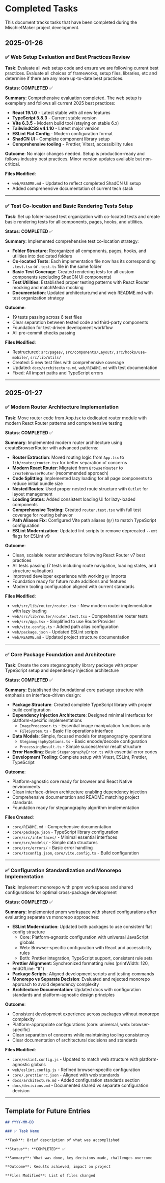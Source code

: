 # Completed Tasks

This document tracks tasks that have been completed during the MischiefMaker project development.

## 2025-01-26

### ✅ Web Setup Evaluation and Best Practices Review

**Task**: Evaluate all web setup code and ensure we are following current best practices. Evaluate all choices of frameworks, setup files, libraries, etc and determine if there are any more up-to-date best practices.

**Status**: **COMPLETED** ✅

**Summary**: Comprehensive evaluation completed. The web setup is exemplary and follows all current 2025 best practices:

- **React 19.1.0** - Latest stable with all new features
- **TypeScript 5.8.3** - Current stable version
- **Vite 6.3.5** - Modern build tool (staying on stable 6.x)
- **TailwindCSS v4.1.10** - Latest major version
- **ESLint Flat Config** - Modern configuration format
- **ShadCN UI** - Complete component library setup
- **Comprehensive tooling** - Prettier, Vitest, accessibility rules

**Outcome**: No major changes needed. Setup is production-ready and follows industry best practices. Minor version updates available but non-critical.

**Files Modified**:

- `web/README.md` - Updated to reflect completed ShadCN UI setup
- Added comprehensive documentation of current tech stack

---

### ✅ Test Co-location and Basic Rendering Tests Setup

**Task**: Set up folder-based test organization with co-located tests and create basic rendering tests for all components, pages, hooks, and utilities.

**Status**: **COMPLETED** ✅

**Summary**: Implemented comprehensive test co-location strategy:

- **Folder Structure**: Reorganized all components, pages, hooks, and utilities into dedicated folders
- **Co-located Tests**: Each implementation file now has its corresponding `.test.tsx` or `.test.ts` file in the same folder
- **Basic Test Coverage**: Created rendering tests for all custom components (excluding ShadCN UI components)
- **Test Utilities**: Established proper testing patterns with React Router mocking and matchMedia mocking
- **Documentation**: Updated architecture.md and web README.md with test organization strategy

**Outcome**:

- 19 tests passing across 6 test files
- Clear separation between tested code and third-party components
- Foundation for test-driven development workflow
- All pre-commit checks passing

**Files Modified**:

- Restructured: `src/pages/`, `src/components/Layout/`, `src/hooks/use-mobile/`, `src/lib/utils/`
- Created: 5 new test files with comprehensive coverage
- Updated: `docs/architecture.md`, `web/README.md` with test documentation
- Fixed: All import paths and TypeScript errors

---

## 2025-01-27

### ✅ Modern Router Architecture Implementation

**Task**: Move router code from App.tsx to dedicated router module with modern React Router patterns and comprehensive testing

**Status**: **COMPLETED** ✅

**Summary**: Implemented modern router architecture using createBrowserRouter with advanced patterns:

- **Router Extraction**: Moved routing logic from `App.tsx` to `lib/router/router.tsx` for better separation of concerns
- **Modern React Router**: Migrated from `BrowserRouter` to `createBrowserRouter` (recommended approach)
- **Code Splitting**: Implemented lazy loading for all page components to reduce initial bundle size
- **Nested Routes**: Used proper nested route structure with `Outlet` for layout management
- **Loading States**: Added consistent loading UI for lazy-loaded components
- **Comprehensive Testing**: Created `router.test.tsx` with full test coverage for routing behavior
- **Path Aliases Fix**: Configured Vite path aliases (`@/`) to match TypeScript configuration
- **ESLint Modernization**: Updated lint scripts to remove deprecated `--ext` flags for ESLint v9

**Outcome**:

- Clean, scalable router architecture following React Router v7 best practices
- All tests passing (7 tests including route navigation, loading states, and structure validation)
- Improved developer experience with working `@/` imports
- Foundation ready for future route additions and features
- Modern tooling configuration aligned with current standards

**Files Modified**:

- `web/src/lib/router/router.tsx` - New modern router implementation with lazy loading
- `web/src/lib/router/router.test.tsx` - Comprehensive router tests
- `web/src/App.tsx` - Simplified to use RouterProvider
- `web/vite.config.ts` - Added path alias configuration
- `web/package.json` - Updated ESLint scripts
- `web/README.md` - Updated project structure documentation

---

### ✅ Core Package Foundation and Architecture

**Task**: Create the core steganography library package with proper TypeScript setup and dependency injection architecture

**Status**: **COMPLETED** ✅

**Summary**: Established the foundational core package structure with emphasis on interface-driven design:

- **Package Structure**: Created complete TypeScript library with proper build configuration
- **Dependency Injection Architecture**: Designed minimal interfaces for platform-specific implementations
  - `ImageProcessor.ts` - Essential image manipulation functions only
  - `FileSystem.ts` - Basic file operations interface
- **Data Models**: Simple, focused models for steganography operations
  - `SteganographyOptions.ts` - Basic encode/decode configuration
  - `ProcessingResult.ts` - Simple success/error result structure
- **Error Handling**: Basic `SteganographyError.ts` with essential error codes
- **Development Tooling**: Complete setup with Vitest, ESLint, Prettier, TypeScript

**Outcome**:

- Platform-agnostic core ready for browser and React Native environments
- Clean interface-driven architecture enabling dependency injection
- Comprehensive documentation and README matching project standards
- Foundation ready for steganography algorithm implementation

**Files Created**:

- `core/README.md` - Comprehensive documentation
- `core/package.json` - TypeScript library configuration
- `core/src/interfaces/` - Minimal essential interfaces
- `core/src/models/` - Simple data structures
- `core/src/errors/` - Basic error handling
- `core/tsconfig.json`, `core/vite.config.ts` - Build configuration

---

### ✅ Configuration Standardization and Monorepo Implementation

**Task**: Implement monorepo with pnpm workspaces and shared configurations for optimal cross-package development

**Status**: **COMPLETED** ✅

**Summary**: Implemented pnpm workspace with shared configurations after evaluating separate vs monorepo approaches:

- **ESLint Modernization**: Updated both packages to use consistent flat config structure
  - Core: Platform-agnostic configuration with universal JavaScript globals
  - Web: Browser-specific configuration with React and accessibility rules
  - Both: Prettier integration, TypeScript support, consistent rule sets
- **Prettier Alignment**: Synchronized formatting rules (printWidth: 120, endOfLine: "lf")
- **Package Scripts**: Aligned development scripts and testing commands
- **Monorepo vs Separate Decision**: Evaluated and rejected monorepo approach to avoid dependency complexity
- **Architecture Documentation**: Updated docs with configuration standards and platform-agnostic design principles

**Outcome**:

- Consistent development experience across packages without monorepo complexity
- Platform-appropriate configurations (core: universal, web: browser-specific)
- Clean separation of concerns while maintaining tooling consistency
- Clear documentation of architectural decisions and standards

**Files Modified**:

- `core/eslint.config.js` - Updated to match web structure with platform-agnostic globals
- `web/eslint.config.js` - Refined browser-specific configuration
- `core/.prettierrc.json` - Aligned with web standards
- `docs/architecture.md` - Added configuration standards section
- `docs/decisions.md` - Documented shared vs separate configuration decision

---

## Template for Future Entries

```markdown
## YYYY-MM-DD

### ✅ Task Name

**Task**: Brief description of what was accomplished

**Status**: **COMPLETED** ✅

**Summary**: What was done, key decisions made, challenges overcome

**Outcome**: Results achieved, impact on project

**Files Modified**: List of files changed
```
